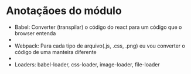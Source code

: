 # Anotaçãoes do módulo

- Babel: Converter (transpilar) o código do react para um código que o browser entenda
-
- Webpack: Para cada tipo de arquivo(.js, .css, .png) eu vou converter o código de uma manteira diferente
-
- Loaders: babel-loader, css-loader, image-loader, file-loader

